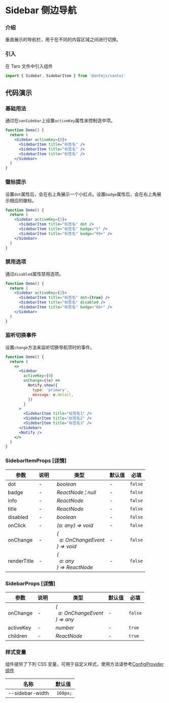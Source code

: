# Sidebar 侧边导航

### 介绍

垂直展示的导航栏，用于在不同的内容区域之间进行切换。

### 引入

在 Taro 文件中引入组件

```js
import { Sidebar, SidebarItem } from '@antmjs/vantui'
```

## 代码演示

### 基础用法

通过在`vanSidebar`上设置`activeKey`属性来控制选中项。

```jsx
function Demo() {
  return (
    <Sidebar activeKey={0}>
      <SidebarItem title="标签名" />
      <SidebarItem title="标签名" />
      <SidebarItem title="标签名" />
    </Sidebar>
  )
}
```

### 徽标提示

设置`dot`属性后，会在右上角展示一个小红点。设置`badge`属性后，会在右上角展示相应的徽标。

```jsx
function Demo() {
  return (
    <Sidebar activeKey={1}>
      <SidebarItem title="标签名" dot />
      <SidebarItem title="标签名" badge="5" />
      <SidebarItem title="标签名" badge="99+" />
    </Sidebar>
  )
}
```

### 禁用选项

通过`disabled`属性禁用选项。

```jsx
function Demo() {
  return (
    <Sidebar activeKey={2}>
      <SidebarItem title="标签名" dot={true} />
      <SidebarItem title="标签名" disabled />
      <SidebarItem title="标签名" badge="66+" />
    </Sidebar>
  )
}
```

### 监听切换事件

设置`change`方法来监听切换导航项时的事件。

```jsx
function Demo() {
  return (
    <>
      <Sidebar
        activeKey={0}
        onChange={(e) =>
          Notify.show({
            type: 'primary',
            message: e.detail,
          })
        }
      >
        <SidebarItem title="标签名1" />
        <SidebarItem title="标签名2" />
        <SidebarItem title="标签名3" />
      </Sidebar>
      <Notify />
    </>
  )
}
```

### SidebarItemProps [[详情]](https://github.com/AntmJS/vantui/tree/main/packages/vantui/types/sidebar.d.ts)

| 参数        | 说明 | 类型                                                                                                       | 默认值 | 必填    |
| ----------- | ---- | ---------------------------------------------------------------------------------------------------------- | ------ | ------- |
| dot         | -    | _&nbsp;&nbsp;boolean<br/>_                                                                                 | -      | `false` |
| badge       | -    | _&nbsp;&nbsp;ReactNode&nbsp;&brvbar;&nbsp;null<br/>_                                                       | -      | `false` |
| info        | -    | _&nbsp;&nbsp;ReactNode<br/>_                                                                               | -      | `false` |
| title       | -    | _&nbsp;&nbsp;ReactNode<br/>_                                                                               | -      | `false` |
| disabled    | -    | _&nbsp;&nbsp;boolean<br/>_                                                                                 | -      | `false` |
| onClick     | -    | _&nbsp;&nbsp;(a:&nbsp;any)&nbsp;=>&nbsp;void<br/>_                                                         | -      | `false` |
| onChange    | -    | _&nbsp;&nbsp;(<br/>&nbsp;&nbsp;&nbsp;&nbsp;a:&nbsp;OnChangeEvent<br/>&nbsp;&nbsp;)&nbsp;=>&nbsp;void<br/>_ | -      | `false` |
| renderTitle | -    | _&nbsp;&nbsp;(<br/>&nbsp;&nbsp;&nbsp;&nbsp;a:&nbsp;any<br/>&nbsp;&nbsp;)&nbsp;=>&nbsp;ReactNode<br/>_      | -      | `false` |

### SidebarProps [[详情]](https://github.com/AntmJS/vantui/tree/main/packages/vantui/types/sidebar.d.ts)

| 参数      | 说明 | 类型                                                                                                      | 默认值 | 必填    |
| --------- | ---- | --------------------------------------------------------------------------------------------------------- | ------ | ------- |
| onChange  | -    | _&nbsp;&nbsp;(<br/>&nbsp;&nbsp;&nbsp;&nbsp;a:&nbsp;OnChangeEvent<br/>&nbsp;&nbsp;)&nbsp;=>&nbsp;any<br/>_ | -      | `false` |
| activeKey | -    | _&nbsp;&nbsp;number<br/>_                                                                                 | -      | `true`  |
| children  | -    | _&nbsp;&nbsp;ReactNode<br/>_                                                                              | -      | `true`  |

### 样式变量

组件提供了下列 CSS 变量，可用于自定义样式，使用方法请参考[ConfigProvider 组件](https://antmjs.github.io/vantui/#/config-provider)

| 名称            | 默认值    |
| --------------- | --------- |
| --sidebar-width | ` 160px;` |
